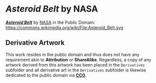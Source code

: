 # *Asteroid Belt* by NASA

[***Asteroid Belt***](https://commons.wikimedia.org/wiki/File:Asteroid_Belt.svg) by [NASA](https://www.nasa.gov/) in the Public Domain: https://commons.wikimedia.org/wiki/File:Asteroid_Belt.svg

## Derivative Artwork

This work resides in the public domain and thus does not have any requirement akin to **Attribution** or **ShareAlike**. Regardless, a copy of any artwork derived from this artwork has been placed in the `Derivatives` subfolder and all derivative art in the `Derivatives` subfolder is likewise dedicated to the public domain via [**CC0**](https://creativecommons.org/publicdomain/zero/1.0/).